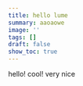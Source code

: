 ```yaml
---
title: hello lume
summary: aaoaowe
image: ''
tags: []
draft: false
show_toc: true
---
```

hello!
cool!
very nice
